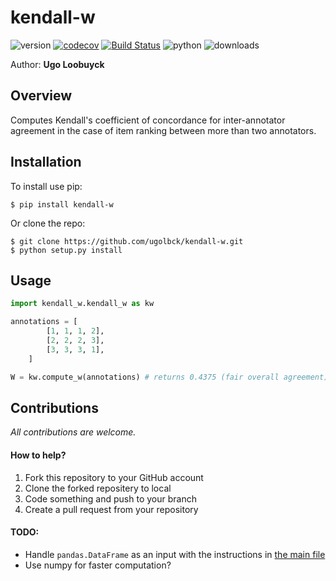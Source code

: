 kendall-w
==========

![version](https://img.shields.io/pypi/v/kendall-w)
[![codecov](https://codecov.io/gh/ugolbck/kendall-w/branch/master/graph/badge.svg)](https://codecov.io/gh/ugolbck/kendall-w)
[![Build Status](https://travis-ci.com/ugolbck/kendall-w.svg?branch=master)](https://travis-ci.com/ugolbck/kendall-w)
![python](https://img.shields.io/pypi/pyversions/kendall-w)
![downloads](https://pepy.tech/badge/kendall-w)

Author: **Ugo Loobuyck**

Overview
--------

Computes Kendall's coefficient of concordance for inter-annotator agreement
in the case of item ranking between more than two annotators.

Installation
------------

To install use pip:

    $ pip install kendall-w


Or clone the repo:

    $ git clone https://github.com/ugolbck/kendall-w.git
    $ python setup.py install


Usage
-------

```python
import kendall_w.kendall_w as kw

annotations = [
        [1, 1, 1, 2],
        [2, 2, 2, 3],
        [3, 3, 3, 1],
    ]

W = kw.compute_w(annotations) # returns 0.4375 (fair overall agreement)
```

Contributions
-------------

*All contributions are welcome.*

#### How to help?

1. Fork this repository to your GitHub account
2. Clone the forked repositery to local
3. Code something and push to your branch
4. Create a pull request from your repository

#### TODO:

- Handle ```pandas.DataFrame``` as an input with the instructions in [the main file](https://github.com/ugolbck/kendall-w/blob/master/kendall_w/kendall_w.py)
- Use numpy for faster computation?
